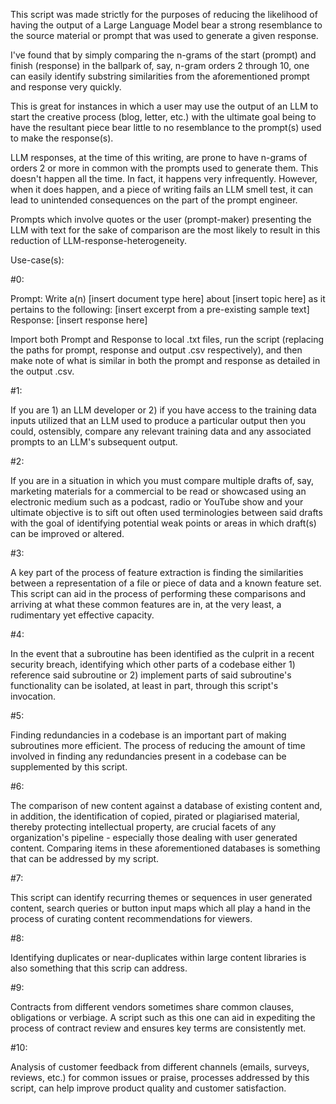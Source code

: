 This script was made strictly for the purposes of reducing the likelihood of having the output of a Large Language Model bear a strong resemblance to the source material or prompt that was used to generate a given response.

I've found that by simply comparing the n-grams of the start (prompt) and finish (response) in the ballpark of, say, n-gram orders 2 through 10, one can easily identify substring similarities from the aforementioned prompt and response very quickly.

This is great for instances in which a user may use the output of an LLM to start the creative process (blog, letter, etc.) with the ultimate goal being to have the resultant piece bear little to no resemblance to the prompt(s) used to make the response(s).

LLM responses, at the time of this writing, are prone to have n-grams of orders 2 or more in common with the prompts used to generate them. This doesn't happen all the time. In fact, it happens very infrequently. However, when it does happen, and a piece of writing fails an LLM smell test, it can lead to unintended consequences on the part of the prompt engineer.

Prompts which involve quotes or the user (prompt-maker) presenting the LLM with text for the sake of comparison are the most likely to result in this reduction of LLM-response-heterogeneity.

Use-case(s):

#0:

Prompt: Write a(n) [insert document type here] about [insert topic here] as it pertains to the following: [insert excerpt from a pre-existing sample text]
Response: [insert response here]

Import both Prompt and Response to local .txt files, run the script (replacing the paths for prompt, response and output .csv respectively), and then make note of what is similar in both the prompt and response as detailed in the output .csv.

#1:

If you are 1) an LLM developer or 2) if you have access to the training data inputs utilized that an LLM used to produce a particular output then you could, ostensibly, compare any relevant training data and any associated prompts to an LLM's subsequent output.

#2:

If you are in a situation in which you must compare multiple drafts of, say, marketing materials for a commercial to be read or showcased using an electronic medium such as a podcast, radio or YouTube show and your ultimate objective is to sift out often used terminologies between said drafts with the goal of identifying potential weak points or areas in which draft(s) can be improved or altered.

#3:

A key part of the process of feature extraction is finding the similarities between a representation of a file or piece of data and a known feature set. This script can aid in the process of performing these comparisons and arriving at what these common features are in, at the very least, a rudimentary yet effective capacity.

#4:

In the event that a subroutine has been identified as the culprit in a recent security breach, identifying which other parts of a codebase either 1) reference said subroutine or 2) implement parts of said subroutine's functionality can be isolated, at least in part, through this script's invocation. 

#5:

Finding redundancies in a codebase is an important part of making subroutines more efficient. The process of reducing the amount of time involved in finding any redundancies present in a codebase can be supplemented by this script.

#6:

The comparison of new content against a database of existing content and, in addition, the identification of copied, pirated or plagiarised material, thereby protecting intellectual property, are crucial facets of any organization's pipeline - especially those dealing with user generated content. Comparing items in these aforementioned databases is something that can be addressed by my script.

#7:

This script can identify recurring themes or sequences in user generated content, search queries or button input maps which all play a hand in the process of curating content recommendations for viewers.

#8:

Identifying duplicates or near-duplicates within large content libraries is also something that this scrip can address.

#9:

Contracts from different vendors sometimes share common clauses, obligations or verbiage. A script such as this one can aid in expediting the process of contract review and ensures key terms are consistently met.

#10:

Analysis of customer feedback from different channels (emails, surveys, reviews, etc.) for common issues or praise, processes addressed by this script, can help improve product quality and customer satisfaction.
